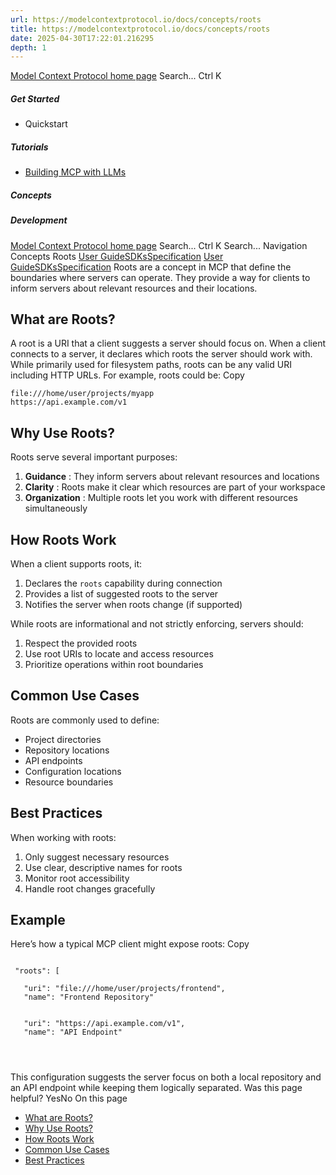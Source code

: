 ```yaml
---
url: https://modelcontextprotocol.io/docs/concepts/roots
title: https://modelcontextprotocol.io/docs/concepts/roots
date: 2025-04-30T17:22:01.216295
depth: 1
---
```


[Model Context Protocol home page](https://modelcontextprotocol.io/)
Search...
Ctrl K
##### Get Started
  * Quickstart


##### Tutorials
  * [Building MCP with LLMs](https://modelcontextprotocol.io/tutorials/building-mcp-with-llms)


##### Concepts


##### Development


[Model Context Protocol home page](https://modelcontextprotocol.io/)
Search...
Ctrl K
Search...
Navigation
Concepts
Roots
[User Guide](https://modelcontextprotocol.io/introduction)[SDKs](https://modelcontextprotocol.io/sdk/java/mcp-overview)[Specification](https://modelcontextprotocol.io/specification/2025-03-26)
[User Guide](https://modelcontextprotocol.io/introduction)[SDKs](https://modelcontextprotocol.io/sdk/java/mcp-overview)[Specification](https://modelcontextprotocol.io/specification/2025-03-26)
Roots are a concept in MCP that define the boundaries where servers can operate. They provide a way for clients to inform servers about relevant resources and their locations.
## What are Roots?
A root is a URI that a client suggests a server should focus on. When a client connects to a server, it declares which roots the server should work with. While primarily used for filesystem paths, roots can be any valid URI including HTTP URLs.
For example, roots could be:
Copy
```
file:///home/user/projects/myapp
https://api.example.com/v1

```

## Why Use Roots?
Roots serve several important purposes:
  1. **Guidance** : They inform servers about relevant resources and locations
  2. **Clarity** : Roots make it clear which resources are part of your workspace
  3. **Organization** : Multiple roots let you work with different resources simultaneously


## How Roots Work
When a client supports roots, it:
  1. Declares the `roots` capability during connection
  2. Provides a list of suggested roots to the server
  3. Notifies the server when roots change (if supported)


While roots are informational and not strictly enforcing, servers should:
  1. Respect the provided roots
  2. Use root URIs to locate and access resources
  3. Prioritize operations within root boundaries


## Common Use Cases
Roots are commonly used to define:
  * Project directories
  * Repository locations
  * API endpoints
  * Configuration locations
  * Resource boundaries


## Best Practices
When working with roots:
  1. Only suggest necessary resources
  2. Use clear, descriptive names for roots
  3. Monitor root accessibility
  4. Handle root changes gracefully


## Example
Here’s how a typical MCP client might expose roots:
Copy
```

 "roots": [

   "uri": "file:///home/user/projects/frontend",
   "name": "Frontend Repository"


   "uri": "https://api.example.com/v1",
   "name": "API Endpoint"




```

This configuration suggests the server focus on both a local repository and an API endpoint while keeping them logically separated.
Was this page helpful?
YesNo
On this page
  * [What are Roots?](https://modelcontextprotocol.io/docs/concepts/roots#what-are-roots%3F)
  * [Why Use Roots?](https://modelcontextprotocol.io/docs/concepts/roots#why-use-roots%3F)
  * [How Roots Work](https://modelcontextprotocol.io/docs/concepts/roots#how-roots-work)
  * [Common Use Cases](https://modelcontextprotocol.io/docs/concepts/roots#common-use-cases)
  * [Best Practices](https://modelcontextprotocol.io/docs/concepts/roots#best-practices)




